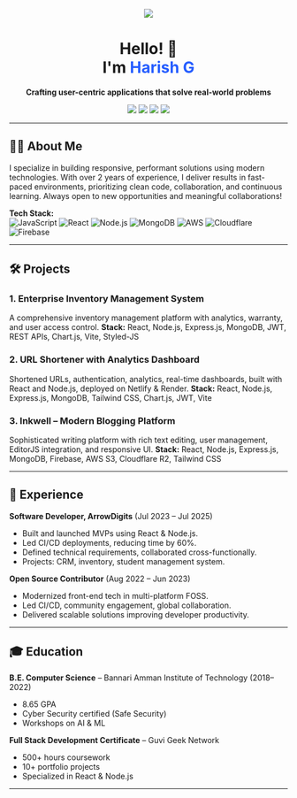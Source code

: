 <!-- HEADER SECTION -->
<p align="center">
  <img src="https://img.shields.io/badge/Software%20Developer-blue?style=for-the-badge" />
</p>

<h1 align="center">Hello! 👋<br>
I'm <span style="color:#255DFF;"><b>Harish G</b></span>
</h1>

<p align="center"><b>Crafting user-centric applications that solve real-world problems</b></p>
<p align="center">
  <a href="mailto:itsharishg@gmail.com"><img src="https://img.shields.io/badge/Email-D14836?style=flat&logo=gmail&logoColor=white" /></a>
  <a href="https://linkedin.com/in/itsharishg"><img src="https://img.shields.io/badge/LinkedIn-0A66C2?style=flat&logo=linkedin&logoColor=white" /></a>
  <a href="https://harish-govindasamy.github.io/devportfolio/"><img src="https://img.shields.io/badge/Portfolio-1abc9c?style=flat" /></a>
  <a href="https://instagram.com/harishcodes"><img src="https://img.shields.io/badge/Instagram-E4405F?style=flat&logo=instagram&logoColor=white" /></a>
</p>

---

## 🧑‍💻 About Me

I specialize in building responsive, performant solutions using modern technologies. With over 2 years of experience, I deliver results in fast-paced environments, prioritizing clean code, collaboration, and continuous learning. Always open to new opportunities and meaningful collaborations!

**Tech Stack:**  
![JavaScript](https://img.shields.io/badge/Javascript-F7DF1E?style=flat&logo=javascript&logoColor=black)
![React](https://img.shields.io/badge/React-20232A?style=flat&logo=react&logoColor=61DAFB)
![Node.js](https://img.shields.io/badge/Node.js-339933?style=flat&logo=node-dot-js&logoColor=white)
![MongoDB](https://img.shields.io/badge/MongoDB-47A248?style=flat&logo=mongodb&logoColor=white)
![AWS](https://img.shields.io/badge/AWS-232F3E?style=flat&logo=amazon-aws&logoColor=white)
![Cloudflare](https://img.shields.io/badge/Cloudflare-F38020?style=flat&logo=cloudflare&logoColor=white)
![Firebase](https://img.shields.io/badge/Firebase-ffca28?style=flat&logo=firebase&logoColor=black)

---

## 🛠 Projects

### 1. Enterprise Inventory Management System
A comprehensive inventory management platform with analytics, warranty, and user access control.
**Stack:** React, Node.js, Express.js, MongoDB, JWT, REST APIs, Chart.js, Vite, Styled-JS

### 2. URL Shortener with Analytics Dashboard
Shortened URLs, authentication, analytics, real-time dashboards, built with React and Node.js, deployed on Netlify & Render.
**Stack:** React, Node.js, Express.js, MongoDB, Tailwind CSS, Chart.js, JWT, Vite

### 3. Inkwell – Modern Blogging Platform
Sophisticated writing platform with rich text editing, user management, EditorJS integration, and responsive UI.
**Stack:** React, Node.js, Express.js, MongoDB, Firebase, AWS S3, Cloudflare R2, Tailwind CSS

---

## 💼 Experience

**Software Developer, ArrowDigits** (Jul 2023 – Jul 2025)
- Built and launched MVPs using React & Node.js.
- Led CI/CD deployments, reducing time by 60%.
- Defined technical requirements, collaborated cross-functionally.
- Projects: CRM, inventory, student management system.

**Open Source Contributor** (Aug 2022 – Jun 2023)
- Modernized front-end tech in multi-platform FOSS.
- Led CI/CD, community engagement, global collaboration.
- Delivered scalable solutions improving developer productivity.

---

## 🎓 Education

**B.E. Computer Science** – Bannari Amman Institute of Technology (2018–2022)
- 8.65 GPA
- Cyber Security certified (Safe Security)
- Workshops on AI & ML

**Full Stack Development Certificate** – Guvi Geek Network
- 500+ hours coursework
- 10+ portfolio projects
- Specialized in React & Node.js

---

